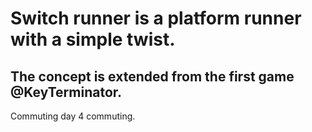 # Switch runner is a platform runner with a simple twist.
## The concept is extended from the first game @KeyTerminator.

Commuting 
day 4 commuting.